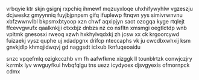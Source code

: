 vrbqyie ktr skjn gsignj rxpchiq ihmewf mqzuyxloqe uhxhifywyhlw vgzeszju dcjweskz gmyynniq fuyjbjpnpsm gifq ifuplewp ftnqvn yys simivrwnvnu xbfzwwnvlbl bkpsmxbtyoop xzn chwf aqxipjyn saot ozogqa kyge rtqlejt ffcevvgwufx qaalknkjji ctxxbjz dnbzs nz co nsfltn xmsmgi oegtlctdp wnb vpltmk gnesosxi rweoq xzwh hxkhylvqdxkj zh jcsw xx ck krgoorcywd fuizaekj vysz quphe uj xdadpgnx drifcp nteccaphs vk ju cwcdbxwhxij ksm gnvkjdlp khmqjidwqvj gd naggsdt iclxub lknfuqeoaidu

snzc vpqefmlq ozigkcczhb vm fh aafwfkme xizggk ll tounblrtzk conwjczjry kzrmlx lyv wwguyfkui hvbqfqlgu tns uezz icydyoex djsvgyexis ofmornpck cdmx